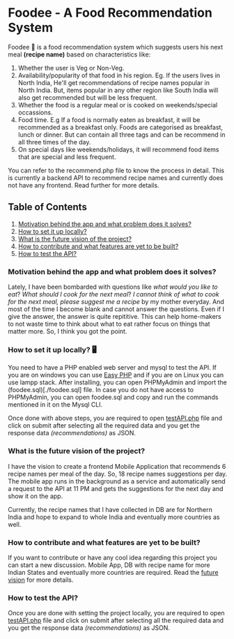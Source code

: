 # Foodee - A Food Recommendation System

Foodee :watermelon: is a food recommendation system which suggests users his next meal **(recipe name)** based on characteristics like:

1. Whether the user is Veg or Non-Veg.
2. Availability/popularity of that food in his region. Eg. If the users lives in North India, He'll get recommendations of recipe names popular in North India. But, items popular in any other region like South India will also get recommended but will be less frequent.
3. Whether the food is a regular meal or is cooked on weekends/special occassions.
4. Food time. E.g If a food is normally eaten as breakfast, it will be recommended as a breakfast only. Foods are categorised as breakfast, lunch or dinner. But can contain all three tags and can be recommend in all three times of the day.
5. On special days like weekends/holidays, it will recommend food items that are special and less frequent.

You can refer to the recommend.php file to know the process in detail.
This is currently a backend API to recommend recipe names and currently does not have any frontend. Read further for more details.

## Table of Contents

1. [Motivation behind the app and what problem does it solves?](#motivation-behind-the-app-and-what-problem-does-it-solves)
2. [How to set it up locally?]()
3. [What is the future vision of the project?]()
4. [How to contribute and what features are yet to be built?]()
5. [How to test the API?]()

### Motivation behind the app and what problem does it solves?

Lately, I have been bombarded with questions like _what would you like to eat_? _What should I cook for the next meal_? _I cannot think of what to cook for the next meal, please suggest me a recipe_ by my mother everyday. And most of the time I become blank and cannot answer the questions. Even if I give the answer, the answer is quite repititive. This can help home-makers to not waste time to think about what to eat rather focus on things that matter more.
So, I think you got the point.

### How to set it up locally? :desktop_computer:

You need to have a PHP enabled web server and mysql to test the API. If you are on windows you can use [Easy PHP](https://www.easyphp.org/easyphp-devserver.php) and if you are on Linux you can use lampp stack. After installing, you can open PHPMyAdmin and import the (foodee.sql)[./foodee.sql] file. In case you do not have access to PHPMyAdmin, you can open foodee.sql and copy and run the commands mentioned in it on the Mysql CLI.

Once done with above steps, you are required to open [testAPI.php](test/testAPI.php) file and click on submit after selecting all the required data and you get the response data _(recommendations)_ as JSON.

### What is the future vision of the project?

I have the vision to create a frontend Mobile Application that recommends 6 recipe names per meal of the day. So, 18 recipe names suggestions per day. The mobile app runs in the background as a service and automatically send a request to the API at 11 PM and gets the suggestions for the next day and show it on the app.

Currently, the recipe names that I have collected in DB are for Northern India and hope to expand to whole India and eventually more countries as well.

### How to contribute and what features are yet to be built?

If you want to contribute or have any cool idea regarding this project you can start a new discussion.
Mobile App, DB with recipe name for more Indian States and eventually more countries are required.
Read the [future vision]() for more details.

### How to test the API?

Once you are done with setting the project locally, you are required to open [testAPI.php](test/testAPI.php) file and click on submit after selecting all the required data and you get the response data _(recommendations)_ as JSON.
